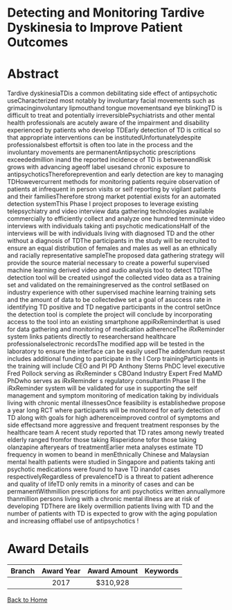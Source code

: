 
Detecting and Monitoring Tardive Dyskinesia to Improve Patient Outcomes
=======================================================================

# Abstract


Tardive dyskinesiaTDis a common debilitating side effect of antipsychotic useCharacterized most
notably by involuntary facial movements such as grimacinginvoluntary lipmouthand tongue
movementsand eye blinkingTD is difficult to treat and potentially irreversiblePsychiatrists and other
mental health professionals are acutely aware of the impairment and disability experienced by patients
who develop TDEarly detection of TD is critical so that appropriate interventions can be institutedUnfortunatelydespite professionalsbest effortsit is often too late in the process and the involuntary
movements are permanentAntipsychotic prescriptions exceededmillion inand the reported incidence of TD is betweenandRisk grows with advancing ageoff label usesand chronic exposure to antipsychoticsThereforeprevention and early detection are key to managing TDHowevercurrent methods for
monitoring patients require observation of patients at infrequent in person visits or self reporting by
vigilant patients and their familiesTherefore strong market potential exists for an automated detection
systemThis Phase I project proposes to leverage existing telepsychiatry and video interview data gathering
technologies available commercially to efficiently collect and analyze one hundred tenminute
video interviews with individuals taking anti psychotic medicationsHalf of the interviews will be with
individuals living with diagnosed TD and the other without a diagnosis of TDThe participants in the
study will be recruited to ensure an equal distribution of females and males as well as an ethnically and
racially representative sampleThe proposed data gathering strategy will provide the source material necessary to create a powerful
supervised machine learning derived video and audio analysis tool to detect TDThe detection tool will
be created usingof the collected video data as a training set and validated on the remainingreserved as the control setBased on industry experience with other supervised machine learning
training sets and the amount of data to be collectedwe set a goal of asuccess rate in identifying
TD positive and TD negative participants in the control setOnce the detection tool is complete the project will conclude by incorporating access to the tool into an
existing smartphone appiRxReminderthat is used for data gathering and monitoring of medication
adherenceThe iRxReminder system links patients directly to researchersand healthcare
professionalselectronic recordsThe modified app will be tested in the laboratory to ensure the
interface can be easily usedThe addendum request includes additional funding to participate in the I Corp trainingParticipants in
the training will include CEO and PI PD Anthony Sterns PhDC level executive Fred Pollock serving as
iRxReminder s CBOand Industry Expert Fred MaMD PhDwho serves as iRxReminder s regulatory
consultantIn Phase II the iRxReminder system will be validated for use in supporting the self management and
symptom monitoring of medication taking by individuals living with chronic mental illnessesOnce
feasibility is establishedwe propose a year long RCT where participants will be monitored for early
detection of TD along with goals for high adherenceimproved control of symptoms and side effectsand more aggressive and frequent treatment responses by the healthcare team A recent study reported that TD rates among newly treated elderly ranged fromfor those taking
Risperidone tofor those taking olanzapine afteryears of treatmentEarlier meta analyses
estimate TD frequency in women to beand in menEthnically Chinese and Malaysian
mental health patients were studied in Singapore and patients taking anti psychotic medications were
found to have TD inandof cases respectivelyRegardless of prevalenceTD is a threat to
patient adherence and quality of lifeTD only remits in a minority of cases and can be permanentWithmillion prescriptions for anti psychotics written annuallymore thanmillion persons living with a
chronic mental illness are at risk of developing TDThere are likely overmillion patients living with TD
and the number of patients with TD is expected to grow with the aging population and increasing offlabel use of antipsychotics !  

# Award Details

|Branch|Award Year|Award Amount|Keywords|
| :---: | :---: | :---: | :---: |
||2017|$310,928||
  
  


[Back to Home](https://github.com/chrischow/dod_sbir_awards/JH/#2468)